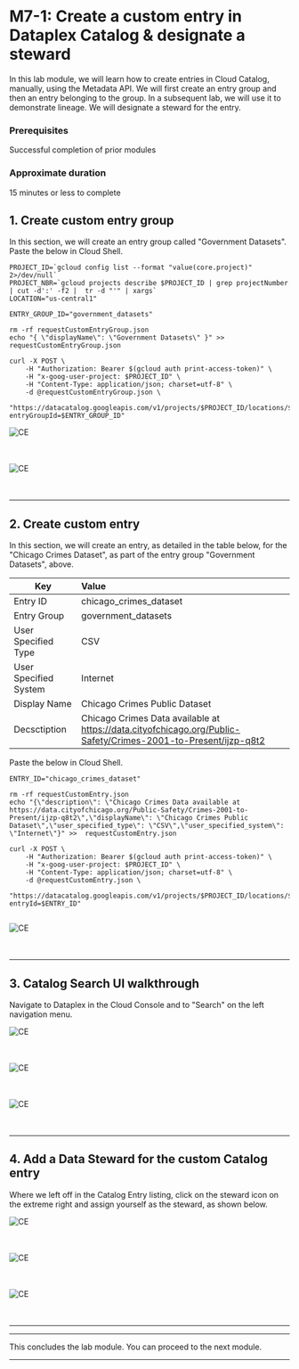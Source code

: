 # M7-1: Create a custom entry in Dataplex Catalog & designate a steward

In this lab module, we will learn how to create entries in Cloud Catalog, manually, using the Metadata API. We will first create an entry group and then an entry belonging to the group. In a subsequent lab, we will use it to demonstrate lineage. We will designate a steward for the entry.

### Prerequisites
Successful completion of prior modules

### Approximate duration
15 minutes or less to complete


## 1. Create custom entry group

In this section, we will create an entry group called "Government Datasets". Paste the below in Cloud Shell.

```
PROJECT_ID=`gcloud config list --format "value(core.project)" 2>/dev/null`
PROJECT_NBR=`gcloud projects describe $PROJECT_ID | grep projectNumber | cut -d':' -f2 |  tr -d "'" | xargs`
LOCATION="us-central1"

ENTRY_GROUP_ID="government_datasets"

rm -rf requestCustomEntryGroup.json
echo "{ \"displayName\": \"Government Datasets\" }" >>  requestCustomEntryGroup.json

curl -X POST \
    -H "Authorization: Bearer $(gcloud auth print-access-token)" \
    -H "x-goog-user-project: $PROJECT_ID" \
    -H "Content-Type: application/json; charset=utf-8" \
    -d @requestCustomEntryGroup.json \
    "https://datacatalog.googleapis.com/v1/projects/$PROJECT_ID/locations/$LOCATION/entryGroups?entryGroupId=$ENTRY_GROUP_ID"

```

![CE](../01-images/M07-Entry-01.png)   
<br><br>


![CE](../01-images/M07-Entry-02.png)   
<br><br>



<hr>

## 2. Create custom entry

In this section, we will create an entry, as detailed in the table below, for the "Chicago Crimes Dataset", as part of the entry group "Government Datasets", above. 

| Key | Value  | 
| -- | :--- | 
| Entry ID | chicago_crimes_dataset |
| Entry Group | government_datasets |
| User Specified Type | CSV |
| User Specified System | Internet |
| Display Name | Chicago Crimes Public Dataset |
| Decsctiption | Chicago Crimes Data available at https://data.cityofchicago.org/Public-Safety/Crimes-2001-to-Present/ijzp-q8t2 |



Paste the below in Cloud Shell.
```
ENTRY_ID="chicago_crimes_dataset"

rm -rf requestCustomEntry.json
echo "{\"description\": \"Chicago Crimes Data available at https://data.cityofchicago.org/Public-Safety/Crimes-2001-to-Present/ijzp-q8t2\",\"displayName\": \"Chicago Crimes Public Dataset\",\"user_specified_type\": \"CSV\",\"user_specified_system\": \"Internet\"}" >>  requestCustomEntry.json

curl -X POST \
    -H "Authorization: Bearer $(gcloud auth print-access-token)" \
    -H "x-goog-user-project: $PROJECT_ID" \
    -H "Content-Type: application/json; charset=utf-8" \
    -d @requestCustomEntry.json \
    "https://datacatalog.googleapis.com/v1/projects/$PROJECT_ID/locations/$LOCATION/entryGroups/$ENTRY_GROUP_ID/entries?entryId=$ENTRY_ID"
    
```

![CE](../01-images/M07-Entry-03.png)   
<br><br>

<hr>

## 3. Catalog Search UI walkthrough 

Navigate to Dataplex in the Cloud Console and to "Search" on the left navigation menu.

![CE](../01-images/M07-Entry-04.png)   
<br><br>

![CE](../01-images/M07-Entry-05.png)   
<br><br>

![CE](../01-images/M07-Entry-06.png)   
<br><br>

<hr>

## 4. Add a Data Steward for the custom Catalog entry

Where we left off in the Catalog Entry listing, click on the steward icon on the extreme right and assign yourself as the steward, as shown below.

![CE](../01-images/M07-Entry-07.png)   
<br><br>

![CE](../01-images/M07-Entry-08.png)   
<br><br>

![CE](../01-images/M07-Entry-09.png)   
<br><br>

<hr>

<hr>
This concludes the lab module. You can proceed to the next module.
<hr>
